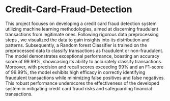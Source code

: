 # Credit-Card-Fraud-Detection
This project focuses on developing a credit card fraud detection system utilizing machine learning methodologies, aimed at discerning fraudulent transactions from legitimate ones. Following rigorous data preprocessing steps , we visualized the data to gain insights into its distribution and patterns. Subsequently, a Random forest Classifier is trained on the preprocessed data to classify transactions as fraudulent or non-fraudulent. The model demonstrates exceptional performance, boasting an accuracy score of 99.99%, showcasing its ability to accurately classify transactions. Moreover, with precision and recall scores exceeding 99% and an F1-score of 99.99%, the model exhibits high efficacy in correctly identifying fraudulent transactions while minimizing false positives and false negatives. This robust performance underscores the effectiveness of the developed system in mitigating credit card fraud risks and safeguarding financial transactions.
